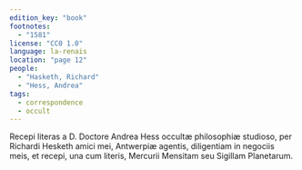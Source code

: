 ```yaml
---
edition_key: "book"
footnotes:
  - "1581"
license: "CC0 1.0"
language: la-renais
location: "page 12"
people:
  - "Hasketh, Richard"
  - "Hess, Andrea"
tags:
  - correspondence
  - occult
---
```

Recepi literas a D. Doctore Andrea Hess occultæ philosophiæ
studioso, per Richardi Hesketh amici mei, Antwerpiæ agentis,
diligentiam in negociis meis, et recepi, una cum literis, Mercurii
Mensitam seu Sigillam Planetarum.
